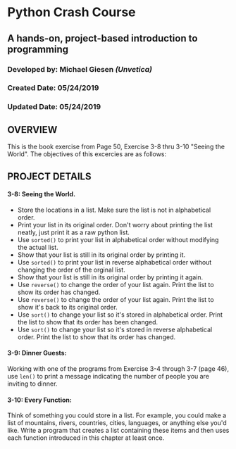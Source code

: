 # Python Crash Course 
## A hands-on, project-based introduction to programming

### Developed by: Michael Giesen _(Unvetica)_
### Created Date: 05/24/2019
### Updated Date: 05/24/2019

## OVERVIEW
This is the book exercise from Page 50, Exercise 3-8 thru 3-10 "Seeing the World". The objectives of this excercies are as follows:


## PROJECT DETAILS
#### 3-8: Seeing the World.
* Store the locations in a list. Make sure the list is not in alphabetical order.
* Print your list in its original order. Don't worry about printing the list neatly, just print it as a raw python list.
* Use `sorted()` to print your list in alphabetical order without modifying the actual list. 
* Show that your list is still in its original order by printing it.
* Use `sorted()` to print your list in reverse alphabetical order without changing the order of the orginal list.
* Show that your list is still in its original order by printing it again.
* Use `reverse()` to change the order of your list again. Print the list to show its order has changed.
* Use `reverse()` to change the order of your list again. Print the list to show it's back to its original order.
* Use `sort()` to change your list so it's stored in alphabetical order. Print the list to show that its order has been changed.
* Use `sort()` to change your list so it's stored in reverse alphabetical order. Print the list to show that its order has changed.


#### 3-9: Dinner Guests:
Working with one of the programs from Exercise 3-4 through 3-7 (page 46), use `len()` to print a message indicating the number of people you are inviting to dinner.

#### 3-10: Every Function:
Think of something you could store in a list. For example, you could make a list of mountains, rivers, countries, cities, languages, or anything else you'd like. Write a program that creates a list containing these items and then uses each function introduced in this chapter at least once. 
